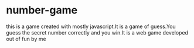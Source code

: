 # number-game

this is a game created with mostly javascript.It is a game of guess.You guess the secret number correctly and you win.It is a web game developed out of fun by me
